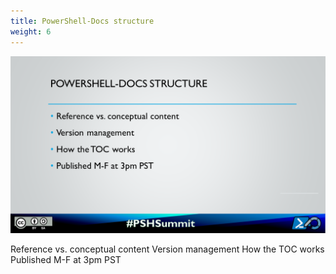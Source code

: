 ```yaml
---
title: PowerShell-Docs structure
weight: 6
---
```

<!-- markdownlint-disable MD041 -->
![PowerShell-Docs structure](./Slide06.PNG)

Reference vs. conceptual content
Version management
How the TOC works
Published M-F at 3pm PST
